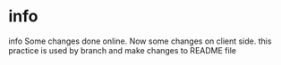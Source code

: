 # info
info
Some changes done online.
Now some changes on client side.
this practice is used by branch and make changes to README file
